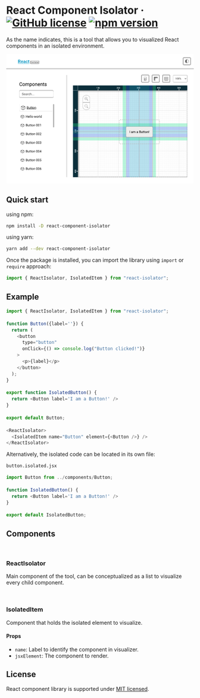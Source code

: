 # React Component Isolator &middot; [![GitHub license](https://img.shields.io/badge/license-MIT-blue.svg)](https://github.com/maxkalavera/react-component-isolator/blob/main/LICENSE.md) [![npm version](https://img.shields.io/badge/npm-^16.8.0-blue.svg)](https://www.npmjs.com/package/)

As the name indicates, this is a tool that allows you to visualized React components in an isolated environment.

<p align="center">
  <img src="https://github.com/maxkalavera/react-component-isolator/blob/main/README/screenshot.png" alt="Library running screenshot"/>
</p>

## Quick start

using npm:
```bash
npm install -D react-component-isolator
```

using yarn:
```bash
yarn add --dev react-component-isolator
```

Once the package is installed, you can import the library using `import` or `require` approach:

```js
import { ReactIsolator, IsolatedItem } from "react-isolator";
```

## Example

```js
import { ReactIsolator, IsolatedItem } from "react-isolator";

function Button({label=''}) {
  return (
    <button
      type="button"
      onClick={() => console.log("Button clicked!")}
    >
      <p>{label}</p>
    </button>
  );
}

export function IsolatedButton() {
  return <Button label='I am a Button!' />
}

export default Button;

<ReactIsolator>
  <IsolatedItem name="Button" element={<Button />} />
</ReactIsolator>
```

Alternatively, the isolated code can be located in its own file:

```bash
button.isolated.jsx
```

```js
import Button from ../components/Button;

function IsolatedButton() {
  return <Button label='I am a Button!' />
}

export default IsolatedButton;
```

## Components

<br />

### ReactIsolator
Main component of the tool, can be conceptualized as a list to visualize every child component.

<br />

### IsolatedItem
Component that holds the isolated element to visualize.
#### Props
- `name`: Label to identify the component in visualizer.
- `jsxElement`: The component to render.


## License
React component library is supported under [MIT licensed](https://github.com/maxkalavera/react-component-isolator/blob/main/LICENSE.md).

